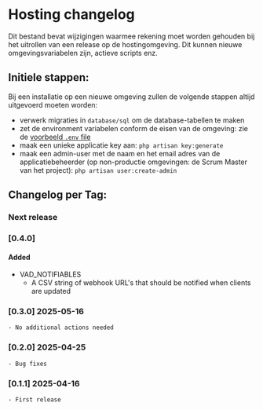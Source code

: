 # Hosting changelog

Dit bestand bevat wijzigingen waarmee rekening moet worden gehouden bij het uitrollen van een release op de hostingomgeving. Dit kunnen nieuwe omgevingsvariabelen zijn, actieve scripts enz.

## Initiele stappen:

Bij een installatie op een nieuwe omgeving zullen de volgende stappen altijd uitgevoerd moeten worden:

- verwerk migraties in `database/sql` om de database-tabellen te maken
- zet de environment variabelen conform de eisen van de omgeving: zie de [voorbeeld `.env` file](./.env.example)
- maak een unieke applicatie key aan: `php artisan key:generate`
- maak een admin-user met de naam en het email adres van de applicatiebeheerder (op non-productie omgevingen: de Scrum Master van het project): `php artisan user:create-admin`

## Changelog per Tag:

### Next release

### [0.4.0]

#### Added
- VAD_NOTIFIABLES
    - A CSV string of webhook URL's that should be notified when clients are updated

### [0.3.0] 2025-05-16

    - No additional actions needed

### [0.2.0] 2025-04-25

    - Bug fixes

### [0.1.1] 2025-04-16

    - First release 

